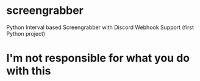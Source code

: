 # screengrabber
Python Interval based Screengrabber with Discord Webhook Support (first Python project)

# I'm not responsible for what you do with this

